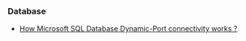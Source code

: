 ### Database

- [How Microsoft SQL Database Dynamic-Port connectivity works ?](Database/Dynamic_Port_Connectivity.md)
